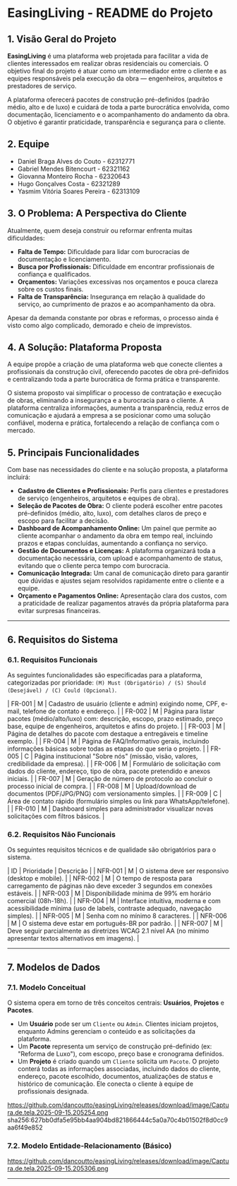 # EasingLiving - README do Projeto

## 1. Visão Geral do Projeto

**EasingLiving** é uma plataforma web projetada para facilitar a vida de clientes interessados em realizar obras residenciais ou comerciais. O objetivo final do projeto é atuar como um intermediador entre o cliente e as equipes responsáveis pela execução da obra — engenheiros, arquitetos e prestadores de serviço.

A plataforma oferecerá pacotes de construção pré-definidos (padrão médio, alto e de luxo) e cuidará de toda a parte burocrática envolvida, como documentação, licenciamento e o acompanhamento do andamento da obra. O objetivo é garantir praticidade, transparência e segurança para o cliente.

## 2. Equipe

* Daniel Braga Alves do Couto - 62312771
* Gabriel Mendes Bitencourt - 62321162
* Giovanna Monteiro Rocha - 62320643
* Hugo Gonçalves Costa - 62321289
* Yasmim Vitória Soares Pereira - 62313109

## 3. O Problema: A Perspectiva do Cliente

Atualmente, quem deseja construir ou reformar enfrenta muitas dificuldades:
* **Falta de Tempo:** Dificuldade para lidar com burocracias de documentação e licenciamento.
* **Busca por Profissionais:** Dificuldade em encontrar profissionais de confiança e qualificados.
* **Orçamentos:** Variações excessivas nos orçamentos e pouca clareza sobre os custos finais.
* **Falta de Transparência:** Insegurança em relação à qualidade do serviço, ao cumprimento de prazos e ao acompanhamento da obra.

Apesar da demanda constante por obras e reformas, o processo ainda é visto como algo complicado, demorado e cheio de imprevistos.

## 4. A Solução: Plataforma Proposta

A equipe propõe a criação de uma plataforma web que conecte clientes a profissionais da construção civil, oferecendo pacotes de obra pré-definidos e centralizando toda a parte burocrática de forma prática e transparente.

O sistema proposto vai simplificar o processo de contratação e execução de obras, eliminando a insegurança e a burocracia para o cliente. A plataforma centraliza informações, aumenta a transparência, reduz erros de comunicação e ajudará a empresa a se posicionar como uma solução confiável, moderna e prática, fortalecendo a relação de confiança com o mercado.

## 5. Principais Funcionalidades

Com base nas necessidades do cliente e na solução proposta, a plataforma incluirá:

* **Cadastro de Clientes e Profissionais:** Perfis para clientes e prestadores de serviço (engenheiros, arquitetos e equipes de obra).
* **Seleção de Pacotes de Obra:** O cliente poderá escolher entre pacotes pré-definidos (médio, alto, luxo), com detalhes claros de preço e escopo para facilitar a decisão.
* **Dashboard de Acompanhamento Online:** Um painel que permite ao cliente acompanhar o andamento da obra em tempo real, incluindo prazos e etapas concluídas, aumentando a confiança no serviço.
* **Gestão de Documentos e Licenças:** A plataforma organizará toda a documentação necessária, com upload e acompanhamento de status, evitando que o cliente perca tempo com burocracia.
* **Comunicação Integrada:** Um canal de comunicação direto para garantir que dúvidas e ajustes sejam resolvidos rapidamente entre o cliente e a equipe.
* **Orçamento e Pagamentos Online:** Apresentação clara dos custos, com a praticidade de realizar pagamentos através da própria plataforma para evitar surpresas financeiras.

---

## 6. Requisitos do Sistema

### 6.1. Requisitos Funcionais

As seguintes funcionalidades são especificadas para a plataforma, categorizadas por prioridade: `(M) Must (Obrigatório) / (S) Should (Desejável) / (C) Could (Opcional)`.

| FR-001 | M | Cadastro de usuário (cliente e admin) exigindo nome, CPF, e-mail, telefone de contato e endereço. |
| FR-002 | M | Página para listar pacotes (médio/alto/luxo) com: descrição, escopo, prazo estimado, preço base, equipe de engenheiros, arquitetos e afins do projeto. |
| FR-003 | M | Página de detalhes do pacote com destaque a entregáveis e timeline exemplo. |
| FR-004 | M | Página de FAQ/Informativo gerais, incluindo informações básicas sobre todas as etapas do que seria o projeto. |
| FR-005 | C | Página institucional "Sobre nós" (missão, visão, valores, credibilidade da empresa). |
| FR-006 | M | Formulário de solicitação com dados do cliente, endereço, tipo de obra, pacote pretendido e anexos iniciais. |
| FR-007 | M | Geração de número de protocolo ao concluir o processo inicial de compra. |
| FR-008 | M | Upload/download de documentos (PDF/JPG/PNG) com versionamento simples. |
| FR-009 | C | Área de contato rápido (formulário simples ou link para WhatsApp/telefone). |
| FR-010 | M | Dashboard simples para administrador visualizar novas solicitações com filtros básicos. |

### 6.2. Requisitos Não Funcionais

Os seguintes requisitos técnicos e de qualidade são obrigatórios para o sistema.

| ID | Prioridade | Descrição |
| NFR-001 | M | O sistema deve ser responsivo (desktop e mobile). |
| NFR-002 | M | O tempo de resposta para carregamento de páginas não deve exceder 3 segundos em conexões estáveis. |
| NFR-003 | M | Disponibilidade mínima de 99% em horário comercial (08h-18h). |
| NFR-004 | M | Interface intuitiva, moderna e com acessibilidade mínima (uso de labels, contraste adequado, navegação simples). |
| NFR-005 | M | Senha com no mínimo 8 caracteres. |
| NFR-006 | M | O sistema deve estar em português-BR por padrão. |
| NFR-007 | M | Deve seguir parcialmente as diretrizes WCAG 2.1 nível AA (no mínimo apresentar textos alternativos em imagens). |

---

## 7. Modelos de Dados

### 7.1. Modelo Conceitual

O sistema opera em torno de três conceitos centrais: **Usuários**, **Projetos** e **Pacotes**.

* Um **Usuário** pode ser um `Cliente` ou `Admin`. Clientes iniciam projetos, enquanto Admins gerenciam o conteúdo e as solicitações da plataforma.
* Um **Pacote** representa um serviço de construção pré-definido (ex: "Reforma de Luxo"), com escopo, preço base e cronograma definidos.
* Um **Projeto** é criado quando um `Cliente` solicita um `Pacote`. O projeto conterá todas as informações associadas, incluindo dados do cliente, endereço, pacote escolhido, documentos, atualizações de status e histórico de comunicação. Ele conecta o cliente à equipe de profissionais designada.

https://github.com/dancoutto/easingLiving/releases/download/image/Captura.de.tela.2025-09-15.205254.png
sha256:627bb0dfa5e95bb4aa904bd821866444c5a0a70c4b01502f8d0cc9aa6f49e852

### 7.2. Modelo Entidade-Relacionamento (Básico)

https://github.com/dancoutto/easingLiving/releases/download/image/Captura.de.tela.2025-09-15.205306.png

__________________________________________________________________________________________________________________________________________
